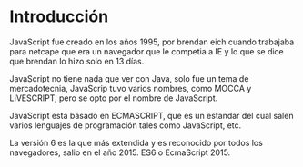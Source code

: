 # Introducción

JavaScript fue creado en los años 1995, por brendan eich cuando trabajaba para netcape que era un navegador que le competia a IE y lo que se dice que brendan lo hizo solo en 13 días.

JavaScript no tiene nada que ver con Java, solo fue un tema de mercadotecnia, JavaScrip tuvo varios nombres, como MOCCA y LIVESCRIPT, pero se opto por el nombre de JavaScript.

JavaScript esta básado en ECMASCRIPT, que es un estandar del cual salen varios lenguajes de programación tales como JavaScript, etc.

La versión 6 es la que más extendida y es reconocido por todos los navegadores, salio en el año 2015. ES6 o EcmaScript 2015.